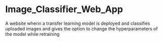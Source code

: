 # Image_Classifier_Web_App
A website wherin a transfer learning model is deployed and classifies uploaded images and gives the option to change the hyperparameters of the model while retraining
